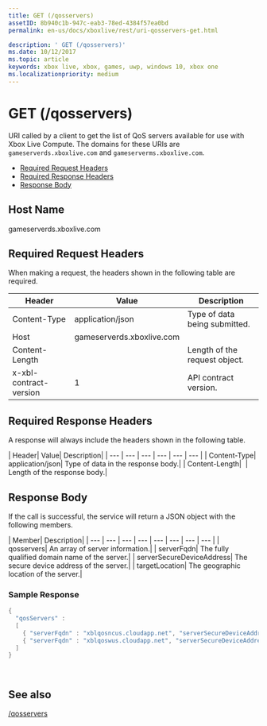 ```yaml
---
title: GET (/qosservers)
assetID: 8b940c1b-947c-eab3-78ed-4384f57ea0bd
permalink: en-us/docs/xboxlive/rest/uri-qosservers-get.html

description: ' GET (/qosservers)'
ms.date: 10/12/2017
ms.topic: article
keywords: xbox live, xbox, games, uwp, windows 10, xbox one
ms.localizationpriority: medium
---
```

# GET (/qosservers)
URI called by a client to get the list of QoS servers available for use with Xbox Live Compute. 
The domains for these URIs are `gameserverds.xboxlive.com` and `gameserverms.xboxlive.com`.
 
  * [Required Request Headers](#ID4EBB)
  * [Required Response Headers](#ID4EUC)
  * [Response Body](#ID4EVD)
 
<a id="ID5EG"></a>

 
## Host Name

gameserverds.xboxlive.com
 
<a id="ID4EBB"></a>

 
## Required Request Headers
 
When making a request, the headers shown in the following table are required.
 
| Header| Value| Description| 
| --- | --- | --- | 
| Content-Type| application/json| Type of data being submitted.| 
| Host| gameserverds.xboxlive.com|  | 
| Content-Length|  | Length of the request object.| 
| x-xbl-contract-version| 1| API contract version.| 
  
<a id="ID4EUC"></a>

 
## Required Response Headers
 
A response will always include the headers shown in the following table.
 
| Header| Value| Description| 
| --- | --- | --- | --- | --- | --- | 
| Content-Type| application/json| Type of data in the response body.| 
| Content-Length|  | Length of the response body.| 
  
<a id="ID4EVD"></a>

 
## Response Body
 
If the call is successful, the service will return a JSON object with the following members.
 
| Member| Description| 
| --- | --- | --- | --- | --- | --- | --- | --- | 
| qosservers| An array of server information.| 
| serverFqdn| The fully qualified domain name of the server.| 
| serverSecureDeviceAddress| The secure device address of the server.| 
| targetLocation| The geographic location of the server.| 
 
<a id="ID4EUE"></a>

 
### Sample Response
 

```cpp
{ 
  "qosServers" : 
  [ 
    { "serverFqdn" : "xblqosncus.cloudapp.net", "serverSecureDeviceAddress" : "&lt;base-64 encoded blob>", "targetLocation" : "North Central US" },
    { "serverFqdn" : "xblqoswus.cloudapp.net", "serverSecureDeviceAddress" : "&lt;base-64 encoded blob>", "targetLocation" : "West US" },
  ]
}

      
```

   
<a id="ID4EBF"></a>

 
## See also
 [/qosservers](uri-qosservers.md)

  
